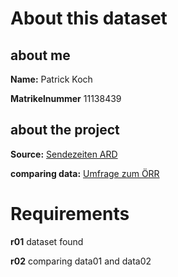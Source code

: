 # About this dataset
  ## about me
  **Name:** Patrick Koch
  
  **Matrikelnummer** 11138439
  
  ## about the project
  **Source:** [Sendezeiten ARD](https://www-genesis.destatis.de/genesis/downloads/00/tables/21611-0010_00.csv )

  **comparing data:** [Umfrage zum ÖRR](https://de.statista.com/statistik/daten/studie/1407212/umfrage/umfrage-zu-inhalten-des-ard-auftrags/)

  # Requirements
  **r01** dataset found
  
  **r02** comparing data01 and data02
